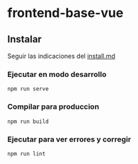 # frontend-base-vue

## Instalar

Seguir las indicaciones del [install.md](./INSTALL.md)

### Ejecutar en modo desarrollo
```
npm run serve
```

### Compilar para produccion
```
npm run build
```

### Ejecutar para ver errores y corregir
```
npm run lint
```
